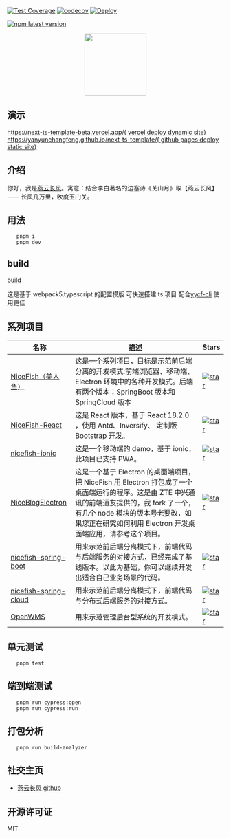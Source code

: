 [![Test Coverage](https://github.com/yanyunchangfeng/next-ts-template/actions/workflows/test.yml/badge.svg)](https://github.com/yanyunchangfeng/nextjs-template/actions/workflows/test.yml/?query=branch:main) [![codecov](https://codecov.io/gh/yanyunchangfeng/next-ts-template/branch/main/graph/badge.svg)](https://codecov.io/gh/yanyunchangfeng/next-ts-template) [![Deploy](https://github.com/yanyunchangfeng/nextjs-template/workflows/Deploy/badge.svg)](https://github.com/yanyunchangfeng/next-ts-template/actions/workflows/deploy.yml)

[![npm latest version](https://img.shields.io/npm/v/next-ts-template/latest.svg)](https://www.npmjs.com/package/next-ts-template)

<p align="center">
    <img width="144" src="https://cdn.jsdelivr.net/gh/yanyunchangfeng/cdn@1.0/assets/icons/cf-icon@0,75x.png">
</p>

## 演示

[https://next-ts-template-beta.vercel.app/( vercel deploy dynamic site)](https://next-ts-template-beta.vercel.app/)  
[https://yanyunchangfeng.github.io/next-ts-template/( github pages deploy static site)](https://yanyunchangfeng.github.io/next-ts-template/)

## 介绍

你好，我是[燕云长风](https://yanyunchangfeng.github.io)。寓意：结合李白著名的边塞诗《关山月》取【燕云长风】—— 长风几万里，吹度玉门关。

## 用法

```
   pnpm i
   pnpm dev
```

## build

[build](doc/build.md)

这是基于 webpack5,typescript 的配置模版 可快速搭建 ts 项目 配合[yycf-cli](https://github.com/yanyunchangfeng/yycf-cli) 使用更佳

## 系列项目

| 名称 | 描述 | Stars |
| --- | --- | --- |
| [NiceFish（美人鱼）](http://git.oschina.net/mumu-osc/NiceFish/) | 这是一个系列项目，目标是示范前后端分离的开发模式:前端浏览器、移动端、Electron 环境中的各种开发模式。后端有两个版本：SpringBoot 版本和 SpringCloud 版本 | <a href='https://gitee.com/mumu-osc/NiceFish/stargazers'><img src='https://gitee.com/mumu-osc/NiceFish/badge/star.svg?theme=gvp' alt='star'></img></a> |
| [NiceFish-React](https://gitee.com/mumu-osc/NiceFish-React) | 这是 React 版本，基于 React 18.2.0 ，使用 Antd、Inversify、 定制版 Bootstrap 开发。 | <a href='https://gitee.com/mumu-osc/NiceFish-React/stargazers'><img src='https://gitee.com/mumu-osc/NiceFish-React/badge/star.svg?theme=dark' alt='star'></img></a> |
| [nicefish-ionic](http://git.oschina.net/mumu-osc/nicefish-ionic) | 这是一个移动端的 demo，基于 ionic，此项目已支持 PWA。 | <a href='https://gitee.com/mumu-osc/nicefish-ionic/stargazers'><img src='https://gitee.com/mumu-osc/nicefish-ionic/badge/star.svg?theme=dark' alt='star'></img></a> |
| [NiceBlogElectron](https://gitee.com/mumu-osc/NiceBlogElectron) | 这是一个基于 Electron 的桌面端项目，把 NiceFish 用 Electron 打包成了一个桌面端运行的程序。这是由 ZTE 中兴通讯的前端道友提供的，我 fork 了一个，有几个 node 模块的版本号老要改，如果您正在研究如何利用 Electron 开发桌面端应用，请参考这个项目。 | <a href='https://gitee.com/mumu-osc/NiceBlogElectron/stargazers'><img src='https://gitee.com/mumu-osc/NiceBlogElectron/badge/star.svg?theme=dark' alt='star'></img></a> |
| [nicefish-spring-boot](https://gitee.com/mumu-osc/nicefish-spring-boot) | 用来示范前后端分离模式下，前端代码与后端服务的对接方式，已经完成了基线版本。以此为基础，你可以继续开发出适合自己业务场景的代码。 | <a href='https://gitee.com/mumu-osc/nicefish-spring-boot/stargazers'><img src='https://gitee.com/mumu-osc/nicefish-spring-boot/badge/star.svg?theme=dark' alt='star'></img></a> |
| [nicefish-spring-cloud](https://gitee.com/mumu-osc/nicefish-spring-cloud) | 用来示范前后端分离模式下，前端代码与分布式后端服务的对接方式。 | <a href='https://gitee.com/mumu-osc/nicefish-spring-cloud/stargazers'><img src='https://gitee.com/mumu-osc/nicefish-spring-cloud/badge/star.svg?theme=dark' alt='star'></img></a> |
| [OpenWMS](https://gitee.com/mumu-osc/OpenWMS-Frontend) | 用来示范管理后台型系统的开发模式。 | <a href='https://gitee.com/mumu-osc/OpenWMS-Frontend/stargazers'><img src='https://gitee.com/mumu-osc/OpenWMS-Frontend/badge/star.svg?theme=dark' alt='star'></img></a> |

## 单元测试

```
   pnpm test
```

## 端到端测试

```
   pnpm run cypress:open
   pnpm run cypress:run
```

## 打包分析

```
   pnpm run build-analyzer
```

## 社交主页

- [燕云长风 github](https://github.com/yanyunchangfeng)

## 开源许可证

MIT
